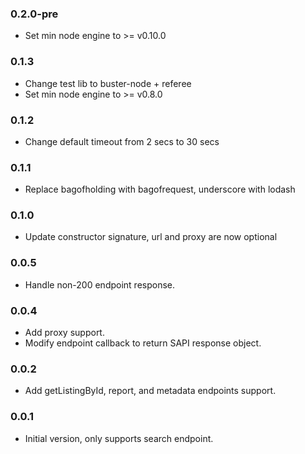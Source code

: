 ### 0.2.0-pre
* Set min node engine to >= v0.10.0

### 0.1.3
* Change test lib to buster-node + referee
* Set min node engine to >= v0.8.0

### 0.1.2
* Change default timeout from 2 secs to 30 secs

### 0.1.1
* Replace bagofholding with bagofrequest, underscore with lodash

### 0.1.0
* Update constructor signature, url and proxy are now optional

### 0.0.5
* Handle non-200 endpoint response.

### 0.0.4
* Add proxy support.
* Modify endpoint callback to return SAPI response object.

### 0.0.2
* Add getListingById, report, and metadata endpoints support.

### 0.0.1
* Initial version, only supports search endpoint.
